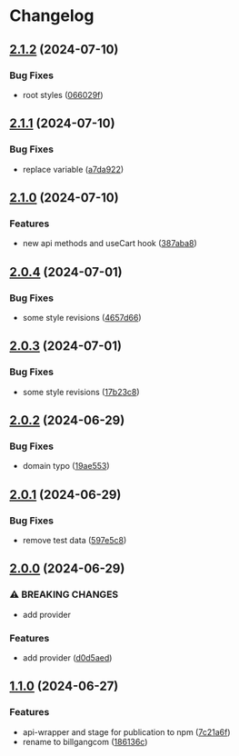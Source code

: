 # Changelog

## [2.1.2](https://github.com/billgangcom/frontend-library/compare/frontend-lib-v2.1.1...frontend-lib-v2.1.2) (2024-07-10)


### Bug Fixes

* root styles ([066029f](https://github.com/billgangcom/frontend-library/commit/066029fe2280854a2800415eed53915010f12d40))

## [2.1.1](https://github.com/billgangcom/frontend-library/compare/frontend-lib-v2.1.0...frontend-lib-v2.1.1) (2024-07-10)


### Bug Fixes

* replace variable ([a7da922](https://github.com/billgangcom/frontend-library/commit/a7da922b286482f350a97612cdff076783160677))

## [2.1.0](https://github.com/billgangcom/frontend-library/compare/frontend-lib-v2.0.4...frontend-lib-v2.1.0) (2024-07-10)


### Features

* new api methods and useCart hook ([387aba8](https://github.com/billgangcom/frontend-library/commit/387aba8390491d005cdfd594b7ad1b6f34302801))

## [2.0.4](https://github.com/billgangcom/frontend-library/compare/frontend-lib-v2.0.3...frontend-lib-v2.0.4) (2024-07-01)


### Bug Fixes

* some style revisions ([4657d66](https://github.com/billgangcom/frontend-library/commit/4657d664aa0490f81280f67d84bd8ba7a48614d2))

## [2.0.3](https://github.com/billgangcom/frontend-library/compare/frontend-lib-v2.0.2...frontend-lib-v2.0.3) (2024-07-01)


### Bug Fixes

* some style revisions ([17b23c8](https://github.com/billgangcom/frontend-library/commit/17b23c8a9d4a3fbfbf6b9b69eb72d403db658f4c))

## [2.0.2](https://github.com/billgangcom/frontend-library/compare/frontend-lib-v2.0.1...frontend-lib-v2.0.2) (2024-06-29)


### Bug Fixes

* domain typo ([19ae553](https://github.com/billgangcom/frontend-library/commit/19ae5532f172c7a52b540b0a326354aacd696b2f))

## [2.0.1](https://github.com/billgangcom/frontend-library/compare/frontend-lib-v2.0.0...frontend-lib-v2.0.1) (2024-06-29)


### Bug Fixes

* remove test data ([597e5c8](https://github.com/billgangcom/frontend-library/commit/597e5c873fc2be87ec94420e6a35411f81c65d54))

## [2.0.0](https://github.com/billgangcom/frontend-library/compare/frontend-lib-v1.1.0...frontend-lib-v2.0.0) (2024-06-29)


### ⚠ BREAKING CHANGES

* add provider

### Features

* add provider ([d0d5aed](https://github.com/billgangcom/frontend-library/commit/d0d5aed767bfdd3aa4699adddef026e06610e9fc))

## [1.1.0](https://github.com/billgangcom/frontend-library/compare/frontend-lib-v1.0.1...frontend-lib-v1.1.0) (2024-06-27)


### Features

* api-wrapper and stage for publication to npm ([7c21a6f](https://github.com/billgangcom/frontend-library/commit/7c21a6fd429cf826f281642a169614de113a5ec4))
* rename to billgangcom ([186136c](https://github.com/billgangcom/frontend-library/commit/186136c56dc3fffe0010ecb1645119383f6c9edb))

